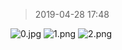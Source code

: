 >2019-04-28 17:48

![0.jpg](https://i.loli.net/2019/04/28/5cc5ba5a76ccf.jpg)
![1.png](https://i.loli.net/2019/04/28/5cc5ba5adc94c.png)
![2.png](https://i.loli.net/2019/04/28/5cc5ba5b0efdf.png)
